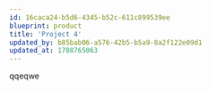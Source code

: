 ```yaml
---
id: 16caca24-b5d6-4345-b52c-611c899539ee
blueprint: product
title: 'Project 4'
updated_by: b85bab06-a576-42b5-b5a9-8a2f122e09d1
updated_at: 1708765063
---
```

qqeqwe